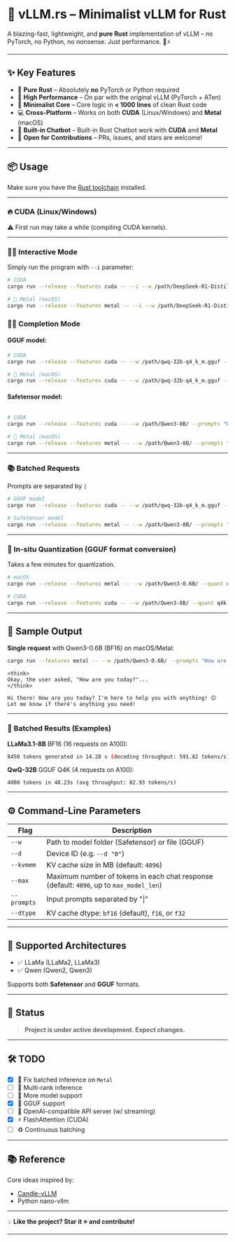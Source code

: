# 🚀 **vLLM.rs** – Minimalist vLLM for Rust

A blazing-fast, lightweight, and **pure Rust** implementation of vLLM – no PyTorch, no Python, no nonsense. Just performance. 🦀⚡

---

## ✨ Key Features

* 🔧 **Pure Rust** – Absolutely **no** PyTorch or Python required
* 🚀 **High Performance** – On par with the original vLLM (PyTorch + ATen)
* 🧠 **Minimalist Core** – Core logic in **< 1000 lines** of clean Rust code
* 💻 **Cross-Platform** – Works on both **CUDA** (Linux/Windows) and **Metal** (macOS)
* 🤖 **Built-in Chatbot** – Built-in Rust Chatbot work with **CUDA** and **Metal**
* 🤝 **Open for Contributions** – PRs, issues, and stars are welcome!

---

## 📦 Usage

Make sure you have the [Rust toolchain](https://www.rust-lang.org/tools/install) installed.

---

### 🔥 CUDA (Linux/Windows)

⚠️ First run may take a while (compiling CUDA kernels).

---

### 🤖✨ Interactive Mode

Simply run the program with `--i` parameter:

```bash
# CUDA
cargo run --release --features cuda -- --i --w /path/DeepSeek-R1-Distill-Llama-8B-Q2_K.gguf

# 🍎 Metal (macOS)
cargo run --release --features metal -- --i --w /path/DeepSeek-R1-Distill-Llama-8B-Q2_K.gguf

```

### 🧾✨ Completion Mode

#### GGUF model:

```bash
# CUDA
cargo run --release --features cuda -- --w /path/qwq-32b-q4_k_m.gguf --prompts "How are you today?"

# 🍎 Metal (macOS)
cargo run --release --features cuda -- --w /path/qwq-32b-q4_k_m.gguf --prompts "How are you today?"
```

#### Safetensor model:

```bash

# CUDA
cargo run --release --features cuda -- --w /path/Qwen3-8B/ --prompts "How are you today?"

# 🍎 Metal (macOS)
cargo run --release --features metal -- --w /path/Qwen3-8B/ --prompts "How are you today?"

```

---

### 📚 Batched Requests

Prompts are separated by `|`

```bash
# GGUF model
cargo run --release --features cuda -- --w /path/qwq-32b-q4_k_m.gguf --prompts "Please talk about China. | Please talk about America."

# Safetensor model
cargo run --release --features metal -- --w /path/Qwen3-8B/ --prompts "Please talk about China. | Please talk about America."
```

---

### 🧪 In-situ Quantization (GGUF format conversion)

Takes a few minutes for quantization.

```bash
# macOS
cargo run --release --features metal -- --w /path/Qwen3-0.6B/ --quant q4k --prompts "How are you today?"

# CUDA
cargo run --release --features cuda -- --w /path/Qwen3-8B/ --quant q4k --prompts "How are you today?"
```

---

## 🧵 Sample Output

**Single request** with Qwen3-0.6B (BF16) on macOS/Metal:

```bash
cargo run --features metal -- --w /path/Qwen3-0.6B/ --prompts "How are you today?"
```

```
<think>
Okay, the user asked, "How are you today?"...
</think>

Hi there! How are you today? I'm here to help you with anything! 😊 Let me know if there's anything you need!
```

---

### 🧪 Batched Results (Examples)

**LLaMa3.1-8B** BF16 (16 requests on A100):

```bash
8450 tokens generated in 14.28 s (decoding throughput: 591.82 tokens/s)
```

**QwQ-32B** GGUF Q4K (4 requests on A100):

```
4000 tokens in 48.23s (avg throughput: 82.93 tokens/s)
```

---

## ⚙️ Command-Line Parameters

| Flag        | Description                                       |    |
| ----------- | ------------------------------------------------- | -- |
| `--w`       | Path to model folder (Safetensor) or file (GGUF)  |    |
| `--d`       | Device ID (e.g. `--d "0"`)                        |    |
| `--kvmem`   | KV cache size in MB (default: `4096`)               |    |
| `--max`   | Maximum number of tokens in each chat response (default: `4096`, up to `max_model_len`) |    |
| `--prompts` | Input prompts separated by "\|" |
| `--dtype`   | KV cache dtype: `bf16` (default), `f16`, or `f32` |    |

---

## 🧠 Supported Architectures

* ✅ LLaMa (LLaMa2, LLaMa3)
* ✅ Qwen (Qwen2, Qwen3)

Supports both **Safetensor** and **GGUF** formats.

---

## 🧪 Status

> **Project is under active development. Expect changes.**

---

## 🛠️ TODO

* [x] 🧪 Fix batched inference on `Metal`
* [ ] 🧠 Multi-rank inference
* [ ] 🧬 More model support
* [x] 🧾 GGUF support
* [ ] 🔌 OpenAI-compatible API server (w/ streaming)
* [x] ⚡ FlashAttention (CUDA)
* [ ] ♻️ Continuous batching

---

## 📚 Reference

Core ideas inspired by:

* [Candle-vLLM](https://github.com/EricLBuehler/candle-vllm)
* Python nano-vllm

---

💡 **Like the project? Star it ⭐ and contribute!**

---
